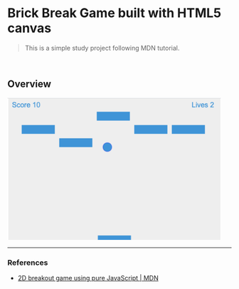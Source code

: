 # Brick Break Game built with HTML5 canvas

> This is a simple study project following MDN tutorial.

<br />

## Overview

<img src="./etc/brick-break.png" alt="Preview screenshot" width="480" />

<br />

---

### References

- [2D breakout game using pure JavaScript | MDN](https://developer.mozilla.org/en-US/docs/Games/Tutorials/2D_Breakout_game_pure_JavaScript)
